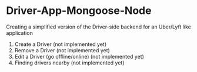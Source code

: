 # Driver-App-Mongoose-Node
Creating a simplified version of the Driver-side backend for an Uber/Lyft like application

1. Create a Driver (not implemented yet)
2. Remove a Driver (not implemented yet)
3. Edit a Driver (go offline/online) (not implemented yet)
4. Finding drivers nearby (not implemented yet)
